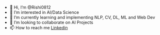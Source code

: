 - 👋 Hi, I’m @Rishi0812
- 👀 I’m interested in AI/Data Science 
- 🌱 I’m currently learning and implementing NLP, CV, DL, ML and Web Dev
- 💞️ I’m looking to collaborate on AI Projects
- 📫 How to reach me [Linkedin](https://www.linkedin.com/in/rishi0812/)

<!---
Rishi0812/Rishi0812 is a ✨ special ✨ repository because its `README.md` (this file) appears on your GitHub profile.
You can click the Preview link to take a look at your changes.
--->
